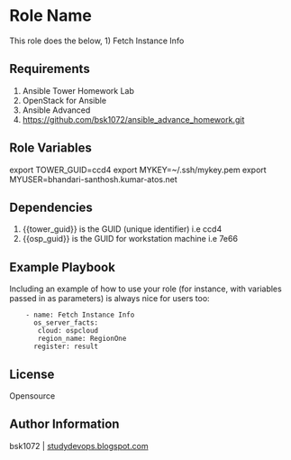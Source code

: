 Role Name
=========

This role does the below,
    1) Fetch Instance Info
    

Requirements
------------

  1) Ansible Tower Homework Lab
  2) OpenStack for Ansible
  3) Ansible Advanced
  4) https://github.com/bsk1072/ansible_advance_homework.git

Role Variables
--------------

export TOWER_GUID=ccd4
export MYKEY=~/.ssh/mykey.pem
export MYUSER=bhandari-santhosh.kumar-atos.net

Dependencies
------------

  1) {{tower_guid}} is the GUID (unique identifier) i.e ccd4
  2) {{osp_guid}} is the GUID for workstation machine i.e 7e66

Example Playbook
----------------

Including an example of how to use your role (for instance, with variables passed in as parameters) is always nice for users too:

        - name: Fetch Instance Info
          os_server_facts:
           cloud: ospcloud
           region_name: RegionOne
          register: result

License
-------

Opensource

Author Information
------------------

bsk1072 | [studydevops.blogspot.com](http://studydevops.blogspot.com/)

